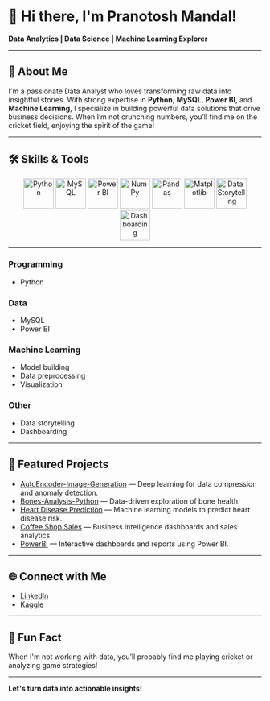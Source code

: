 # 👋 Hi there, I'm Pranotosh Mandal!

**Data Analytics | Data Science | Machine Learning Explorer**

---

## 🚀 About Me

I'm a passionate Data Analyst who loves transforming raw data into insightful stories. With strong expertise in **Python**, **MySQL**, **Power BI**, and **Machine Learning**, I specialize in building powerful data solutions that drive business decisions. When I’m not crunching numbers, you’ll find me on the cricket field, enjoying the spirit of the game!

---

## 🛠️ Skills & Tools

<p align="center">
  <!-- Programming -->
  <img src="https://cdn.jsdelivr.net/gh/devicons/devicon/icons/python/python-original.svg" alt="Python" width="60" height="60"/>
  
  <!-- Data -->
  <img src="https://cdn.jsdelivr.net/gh/devicons/devicon/icons/mysql/mysql-original-wordmark.svg" alt="MySQL" width="60" height="60"/>
  <img src="https://img.icons8.com/color/452/power-bi.png" alt="Power BI" width="60" height="60"/>
  
  <!-- Machine Learning -->
  <img src="https://cdn.jsdelivr.net/gh/devicons/devicon/icons/numpy/numpy-original.svg" alt="NumPy" width="60" height="60"/>
  <img src="https://cdn.jsdelivr.net/gh/devicons/devicon/icons/pandas/pandas-original.svg" alt="Pandas" width="60" height="60"/>

  <img src="https://cdn.jsdelivr.net/gh/devicons/devicon/icons/matplotlib/matplotlib-original.svg" alt="Matplotlib" width="60" height="60"/>
  
  <!-- Other -->
  <img src="https://img.icons8.com/color/344/storytelling.png" alt="Data Storytelling" width="60" height="60"/>
  <img src="https://img.icons8.com/color/452/combo-chart--v1.png" alt="Dashboarding" width="60" height="60"/>
</p>

---

### **Programming**
- Python  

### **Data**
- MySQL  
- Power BI  

### **Machine Learning**
- Model building  
- Data preprocessing  
- Visualization  

### **Other**
- Data storytelling  
- Dashboarding  


---

## 🌟 Featured Projects

- [AutoEncoder-Image-Generation](https://github.com/pranotosh2/AutoEncoder) — Deep learning for data compression and anomaly detection.
- [Bones-Analysis-Python](https://github.com/pranotosh2/Bones) — Data-driven exploration of bone health.
- [Heart Disease Prediction](https://github.com/pranotosh2/Heart-Disease-Prediction) — Machine learning models to predict heart disease risk.
- [Coffee Shop Sales](https://github.com/pranotosh2/Coffee-Shop-Sales) — Business intelligence dashboards and sales analytics.
- [PowerBI](https://github.com/pranotosh2/sales-analysis) — Interactive dashboards and reports using Power BI.

---

## 🌐 Connect with Me

- [LinkedIn](https://www.linkedin.com/in/pranotosh-mandal-869460269/)
- [Kaggle](https://www.kaggle.com/pranotoshmandal2)

---

## 🏏 Fun Fact

When I'm not working with data, you’ll probably find me playing cricket or analyzing game strategies!

---

**Let's turn data into actionable insights!**

<!--
**pranotosh2/Pranotosh2** is a ✨ _special_ ✨ repository because its `README.md` (this file) appears on your GitHub profile.

Here are some ideas to get you started:

- 🔭 I’m currently working on ...
- 🌱 I’m currently learning ...
- 👯 I’m looking to collaborate on ...
- 🤔 I’m looking for help with ...
- 💬 Ask me about ...
- 📫 How to reach me: ...
- 😄 Pronouns: ...
- ⚡ Fun fact: ...
-->
